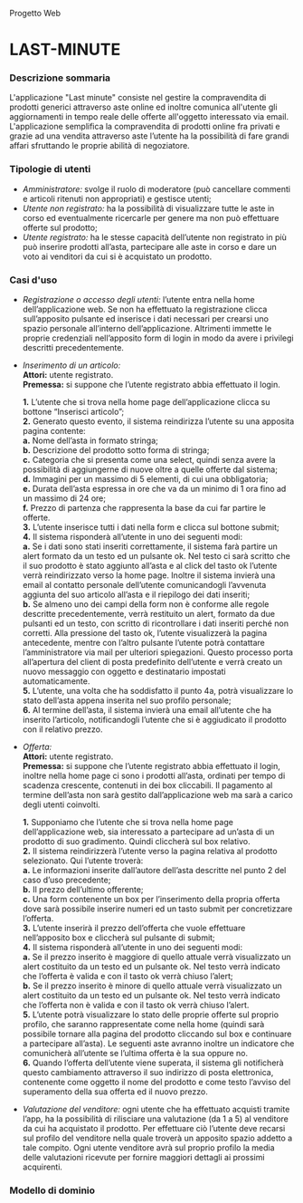 Progetto Web
# LAST-MINUTE

### Descrizione sommaria
L'applicazione "Last minute" consiste nel gestire la compravendita di prodotti generici attraverso aste online ed inoltre comunica all'utente gli aggiornamenti in tempo reale delle offerte all'oggetto interessato via email.
L'applicazione semplifica la compravendita di prodotti online fra privati e grazie ad una vendita attraverso aste l’utente ha la possibilità di fare grandi affari sfruttando le proprie abilità di negoziatore. 

### Tipologie di utenti
* _Amministratore:_ svolge il ruolo di moderatore (può cancellare commenti e articoli ritenuti non appropriati) e gestisce utenti;
* _Utente non registrato:_ ha la possibilità di visualizzare tutte le aste in corso ed eventualmente ricercarle per genere ma non può effettuare offerte sul prodotto;
* _Utente registrato:_ ha le stesse capacità dell’utente non registrato in più può inserire prodotti all’asta, partecipare alle aste in corso e dare un voto ai venditori da cui si è acquistato un prodotto.

### Casi d'uso
* _Registrazione o accesso degli utenti:_ l’utente entra nella home dell’applicazione web. Se non ha effettuato la registrazione clicca sull’apposito pulsante ed inserisce i dati necessari per crearsi uno spazio personale all’interno dell’applicazione. Altrimenti immette le proprie credenziali nell’apposito form di login in modo da avere i privilegi descritti precedentemente.
* _Inserimento di un articolo:_  
  __Attori:__ utente registrato.  
  __Premessa:__ si suppone che l’utente registrato abbia effettuato il login.  
    
  __1.__ L’utente che si trova nella home page dell’applicazione clicca su bottone “Inserisci articolo”;  
  __2.__ Generato questo evento, il sistema reindirizza l’utente su una apposita pagina contente:  
      __a.__ Nome dell’asta in formato stringa;  
      __b.__ Descrizione del prodotto sotto forma di stringa;  
      __c.__ Categoria che si presenta come una select, quindi senza avere la possibilità di aggiungerne di nuove oltre a quelle offerte dal sistema;  
      __d.__ Immagini per un massimo di 5 elementi, di cui una obbligatoria;  
      __e.__ Durata dell’asta espressa in ore che va da un minimo di 1 ora fino ad un massimo di 24 ore;  
      __f.__ Prezzo di partenza che rappresenta la base da cui far partire le offerte.  
  __3.__ L’utente inserisce tutti i dati nella form e clicca sul bottone submit;  
  __4.__ Il sistema risponderà all’utente in uno dei seguenti modi:  
      __a.__ Se i dati sono stati inseriti correttamente, il sistema farà partire un alert formato da un testo ed un pulsante ok. Nel testo ci sarà scritto che il suo prodotto è stato aggiunto all’asta e al click del tasto ok l’utente verrà reindirizzato verso la home page. Inoltre il sistema invierà una email al contatto personale dell’utente comunicandogli l’avvenuta aggiunta del suo articolo all’asta e il riepilogo dei dati inseriti;  
      __b.__ Se almeno uno dei campi della form non è conforme alle regole descritte precedentemente, verrà restituito un alert, formato da due pulsanti ed un testo, con scritto di ricontrollare i dati inseriti perché non corretti. Alla pressione del tasto ok, l’utente visualizzerà la pagina antecedente, mentre con l’altro pulsante l’utente potrà contattare l’amministratore via mail per ulteriori spiegazioni. Questo processo porta all’apertura del client di posta predefinito dell’utente e verrà creato un nuovo messaggio con oggetto e destinatario impostati automaticamente.  
  __5.__ L’utente, una volta che ha soddisfatto il punto 4a, potrà visualizzare lo stato dell’asta appena inserita nel suo profilo personale;  
  __6.__ Al termine dell’asta, il sistema invierà una email all’utente che ha inserito l’articolo, notificandogli l’utente che si è aggiudicato il prodotto con il relativo prezzo.  
* _Offerta:_  
  __Attori:__ utente registrato.  
  __Premessa:__ si suppone che l’utente registrato abbia effettuato il login, inoltre nella home page ci sono i prodotti all’asta, ordinati per tempo di scadenza crescente, contenuti in dei box cliccabili. Il pagamento al termine dell’asta non sarà gestito dall’applicazione web ma sarà a carico degli utenti coinvolti.  
    
  __1.__ Supponiamo che l’utente che si trova nella home page dell’applicazione web, sia interessato a partecipare ad un’asta di un prodotto di suo gradimento. Quindi cliccherà sul box relativo.  
  __2.__ Il sistema reindirizzerà l’utente verso la pagina relativa al prodotto selezionato. Qui l’utente troverà:  
      __a.__ Le informazioni inserite dall’autore dell’asta descritte nel punto 2 del caso d’uso precedente;  
      __b.__ Il prezzo dell’ultimo offerente;  
      __c.__ Una form contenente un box per l’inserimento della propria offerta dove sarà possibile inserire numeri ed un tasto submit per concretizzare l’offerta.  
  __3.__ L’utente inserirà il prezzo dell’offerta che vuole effettuare nell’apposito box e cliccherà sul pulsante di submit;  
  __4.__ Il sistema risponderà all’utente in uno dei seguenti modi:  
      __a.__ Se il prezzo inserito è maggiore di quello attuale verrà visualizzato un alert costituito da un testo ed un pulsante ok. Nel testo verrà indicato che l’offerta è valida e con il tasto ok verrà chiuso l’alert;  
      __b.__ Se il prezzo inserito è minore di quello attuale verrà visualizzato un alert costituito da un testo ed un pulsante ok. Nel testo verrà indicato che l’offerta non è valida e con il tasto ok verrà chiuso l’alert.  
  __5.__ L’utente potrà visualizzare lo stato delle proprie offerte sul proprio profilo, che saranno rappresentate come nella home (quindi sarà possibile tornare alla pagina del prodotto cliccando sul box e continuare a partecipare all’asta). Le seguenti aste avranno inoltre un indicatore che comunicherà all’utente se l’ultima offerta è la sua oppure no.  
  __6.__ Quando l’offerta dell’utente viene superata, il sistema gli notificherà questo cambiamento attraverso il suo indirizzo di posta elettronica, contenente come oggetto il nome del prodotto e come testo l’avviso del superamento della sua offerta ed il nuovo prezzo.   
* _Valutazione del venditore:_ ogni utente che ha effettuato acquisti tramite l’app, ha la possibilità di rilisciare una valutazione (da 1 a 5) al venditore da cui ha acquistato il prodotto. Per effettuare ciò l’utente deve recarsi sul profilo del venditore nella quale troverà un apposito spazio addetto a tale compito. Ogni utente venditore avrà sul proprio profilo la media delle valutazioni ricevute per fornire maggiori dettagli ai prossimi acquirenti.

### Modello di dominio
